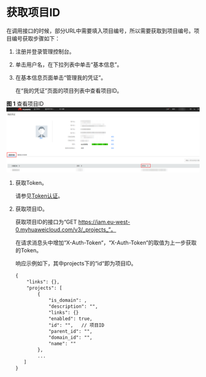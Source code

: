 # 获取项目ID<a name="cci_02_1001"></a>

在调用接口的时候，部分URL中需要填入项目编号，所以需要获取到项目编号。项目编号获取步骤如下：

1.  注册并登录管理控制台。
2.  单击用户名，在下拉列表中单击“基本信息”。
3.  在基本信息页面单击“管理我的凭证”。

    在“我的凭证”页面的项目列表中查看项目ID。


**图 1**  查看项目ID<a name="fig48412424201120"></a>  
![](figures/查看项目ID.png "查看项目ID")

1.  获取Token。

    请参见[Token认证](获取请求认证.md#section2417768214391)。

2.  获取项目ID。

    获取项目ID的接口为“GET https://iam.eu-west-0.myhuaweicloud.com/v3/_projects_”。

    在请求消息头中增加“X-Auth-Token“，“X-Auth-Token“的取值为上一步获取的Token。

    响应示例如下，其中projects下的“id“即为项目ID。

    ```
    {
        "links": {},
        "projects": [
            {
                "is_domain": ,
                "description": "",
                "links": {}
                "enabled": true,
                "id": "",   // 项目ID
                "parent_id": "",
                "domain_id": "",
                "name": ""
            },
            ...
       ]
    }
    ```



